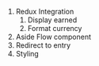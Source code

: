 1. Redux Integration 
   1. Display earned
   2. Format currency
2. Aside Flow component
3. Redirect to entry
4. Styling
